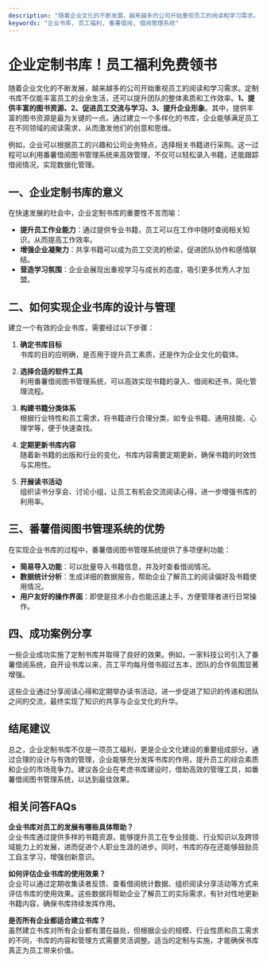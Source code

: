 ```yaml
---
description: "随着企业文化的不断发展，越来越多的公司开始重视员工的阅读和学习需求。定制书库不仅能丰富员工的业余生活，还可以提升团队的整体素质和工作效率。**1、提供丰富的图书资源、2、促进员工交流与学习、3、提升企业形象**。其中，提供丰富的图书资源是最为关键的一点。通过建立一个多样化的书库，企业能够满足员工在不同领域的阅读需求，从而激发他们的创意和思维。"
keywords: "企业书库, 员工福利, 番薯借阅, 借阅管理系统"
---
```

# 企业定制书库！员工福利免费领书

随着企业文化的不断发展，越来越多的公司开始重视员工的阅读和学习需求。定制书库不仅能丰富员工的业余生活，还可以提升团队的整体素质和工作效率。**1、提供丰富的图书资源、2、促进员工交流与学习、3、提升企业形象**。其中，提供丰富的图书资源是最为关键的一点。通过建立一个多样化的书库，企业能够满足员工在不同领域的阅读需求，从而激发他们的创意和思维。

例如，企业可以根据员工的兴趣和公司业务特点，选择相关书籍进行采购。这一过程可以利用番薯借阅图书管理系统来高效管理，不仅可以轻松录入书籍，还能跟踪借阅情况，实现数据化管理。

## 一、企业定制书库的意义

在快速发展的社会中，企业定制书库的重要性不言而喻：

- **提升员工作业能力**：通过提供专业书籍，员工可以在工作中随时查阅相关知识，从而提高工作效率。
- **增强企业凝聚力**：共享书籍可以成为员工交流的桥梁，促进团队协作和感情联结。
- **营造学习氛围**：企业会展现出重视学习与成长的态度，吸引更多优秀人才加盟。

## 二、如何实现企业书库的设计与管理

建立一个有效的企业书库，需要经过以下步骤：

1. **确定书库目标**  
   书库的目的应明确，是否用于提升员工素质，还是作为企业文化的载体。

2. **选择合适的软件工具**  
   利用番薯借阅图书管理系统，可以高效实现书籍的录入、借阅和还书，简化管理流程。

3. **构建书籍分类体系**  
   根据行业特性和员工需求，将书籍进行合理分类，如专业书籍、通用技能、心理学等，便于快速查找。

4. **定期更新书库内容**  
   随着新书籍的出版和行业的变化，书库内容需要定期更新，确保书籍的时效性与实用性。

5. **开展读书活动**  
   组织读书分享会、讨论小组，让员工有机会交流阅读心得，进一步增强书库的利用率。

## 三、番薯借阅图书管理系统的优势

在实现企业书库的过程中，番薯借阅图书管理系统提供了多项便利功能：

- **简易导入功能**：可以批量导入书籍信息，并及时查看借阅情况。
- **数据统计分析**：生成详细的数据报告，帮助企业了解员工的阅读偏好及书籍使用情况。
- **用户友好的操作界面**：即使是技术小白也能迅速上手，方便管理者进行日常操作。

## 四、成功案例分享

一些企业成功实施了定制书库并取得了良好的效果。例如，一家科技公司引入了番薯借阅系统，自开设书库以来，员工平均每月借书超过五本，团队的合作氛围显著增强。

这些企业通过分享阅读心得和定期举办读书活动，进一步促进了知识的传递和团队之间的交流，最终实现了知识的共享与企业文化的升华。

## 结尾建议

总之，企业定制书库不仅是一项员工福利，更是企业文化建设的重要组成部分。通过合理的设计与有效的管理，企业能够充分发挥书库的作用，提升员工的综合素质和企业的市场竞争力。建议各企业在考虑书库建设时，借助高效的管理工具，如番薯借阅图书管理系统，以达到最佳效果。

## 相关问答FAQs

**企业书库对员工的发展有哪些具体帮助？**  
企业书库通过提供多样的书籍资源，能够提升员工在专业技能、行业知识以及跨领域能力上的发展，进而促进个人职业生涯的进步。同时，书库的存在还能够鼓励员工自主学习，增强创新意识。

**如何评估企业书库的使用效果？**  
企业可以通过定期收集读者反馈、查看借阅统计数据、组织阅读分享活动等方式来评估书库的使用效果。这些数据将帮助企业了解员工的实际需求，有针对性地更新书籍内容，确保书库持续发挥作用。

**是否所有企业都适合建立书库？**  
虽然建立书库对所有企业都有潜在益处，但根据企业的规模、行业性质和员工需求的不同，书库的内容和管理方式需要灵活调整。适当的定制与实施，才能确保书库真正为员工带来价值。

